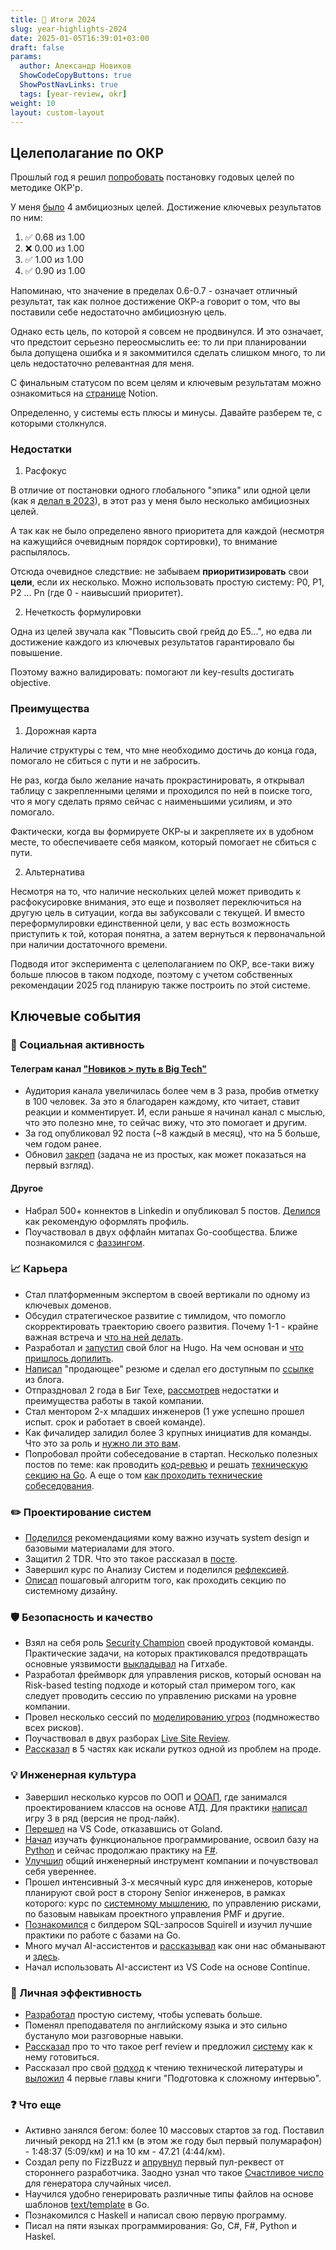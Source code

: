```yaml
---
title: 🎄 Итоги 2024
slug: year-highlights-2024   
date: 2025-01-05T16:39:01+03:00
draft: false                                 
params:
  author: Александр Новиков                  
  ShowCodeCopyButtons: true
  ShowPostNavLinks: true
  tags: [year-review, okr]         
weight: 10
layout: custom-layout                                   
---
```


<!--more-->

## Целеполагание по ОКР

Прошлый год я решил [попробовать](https://t.me/time2code/243) постановку годовых целей по методике ОКР'р. 

У меня [было](https://t.me/time2code/244) 4 амбициозных целей. Достижение ключевых результатов по ним:

1. ✅ 0.68 из 1.00
2. ❌ 0.00 из 1.00
3. ✅ 1.00 из 1.00
4. ✅ 0.90 из 1.00

Напоминаю, что значение в пределах 0.6-0.7 - означает отличный результат, так как полное достижение ОКР-а говорит о том, что вы поставили себе недостаточно амбициозную цель. 

Однако есть цель, по которой я совсем не продвинулся. И это означает, что предстоит серьезно переосмыслить ее: то ли при планировании была допущена ошибка и я закоммитился сделать слишком много, то ли цель недостаточно релевантная для меня.

С финальным статусом по всем целям и ключевым результатам можно ознакомиться на [странице](https://time2code.notion.site/1533c4d299554a5ba4e79b79a728becc?v=3cc03bfd9a1048fdbcc6d625dc393ab8) Notion.

Определенно, у системы есть плюсы и минусы. Давайте разберем те, с которыми столкнулся.

### Недостатки

1. Расфокус

В отличие от постановки одного глобального "эпика" или одной цели (как я [делал в 2023](https://t.me/time2code/153)), в этот раз у меня было несколько амбициозных целей. 

А так как не было определено явного приоритета для каждой (несмотря на кажущийся очевидным порядок сортировки), то внимание распылялось. 

Отсюда очевидное следствие: не забываем **приоритизировать** свои **цели**, если их несколько. Можно использовать простую систему: P0, P1, P2 ... Pn (где 0 - наивысший приоритет). 

2. Нечеткость формулировки

Одна из целей звучала как "Повысить свой грейд до E5...", но едва ли достижение каждого из ключевых результатов гарантировало бы повышение. 

Поэтому важно валидировать: помогают ли key-results достигать objective. 

### Преимущества

1. Дорожная карта

Наличие структуры с тем, что мне необходимо достичь до конца года, помогало не сбиться с пути и не забросить. 

Не раз, когда было желание начать прокрастинировать, я открывал таблицу с закрепленными целями и проходился по ней в поиске того, что я могу сделать прямо сейчас с наименьшими усилиям, и это помогало. 

Фактически, когда вы формируете ОКР-ы и закрепляете их в удобном месте, то обеспечиваете себя маяком, который помогает не сбиться с пути.

2. Альтернатива

Несмотря на то, что наличие нескольких целей может приводить к расфокусировке внимания, это еще и позволяет переключиться на другую цель в ситуации, когда вы забуксовали с текущей. И вместо переформулировки единственной цели, у вас есть возможность приступить к той, которая понятна, а затем вернуться к первоначальной при наличии достаточного времени.

Подводя итог эксперимента с целеполаганием по ОКР, все-таки вижу больше плюсов в таком подходе, поэтому с учетом собственных рекомендации 2025 год планирую также построить по этой системе. 

## Ключевые события

### 🚀 Социальная активность

#### Телеграм канал ["Новиков > путь в Big Tech"](https://t.me/time2code)

- Аудитория канала увеличилась более чем в 3 раза, пробив отметку в 100 человек. За это я благодарен каждому, кто читает, ставит реакции и комментирует. И, если раньше я начинал канал с мыслью, что это полезно мне, то сейчас вижу, что это помогает и другим.
- За год опубликовал 92 поста (~8 каждый в месяц), что на 5 больше, чем годом ранее.
- Обновил [закреп](https://t.me/time2code/320) (задача не из простых, как может показаться на первый взгляд). 

#### Другое

- Набрал 500+ коннектов в Linkedin и опубликовал 5 постов. [Делился](https://t.me/time2code/242) как рекомендую оформлять профиль.
- Поучаствовал в двух оффлайн митапах Go-сообщества. Ближе познакомился с [фаззингом](https://t.me/time2code/257). 

### 📈 Карьера

- Стал платформенным экспертом в своей вертикали по одному из ключевых доменов.
- Обсудил стратегическое развитие с тимлидом, что помогло скорректировать траекторию своего развития. Почему 1-1 - крайне важная встреча и [что на ней делать](https://t.me/time2code/256). 
- Разработал и [запустил](https://t.me/time2code/301) свой блог на Hugo. На чем основан и [что пришлось допилить](https://t.me/time2code/306). 
- [Написал](https://t.me/time2code/268) "продающее" резюме и сделал его доступным по [ссылке](https://novikov-ai.github.io/cv/en.html) из блога. 
- Отпраздновал 2 года в Биг Техе, [рассмотрев](https://t.me/time2code/303) недостатки и преимущества работы в такой компании.  
- Стал ментором 2-х младших инженеров (1 уже успешно прошел испыт. срок и работает в своей команде).
- Как фичалидер залидил более 3 крупных инициатив для команды. Что это за роль и [нужно ли это вам](https://t.me/time2code/294). 
- Попробовал пройти собеседование в стартап. Несколько полезных постов по теме: как проводить [код-ревью](https://t.me/time2code/266) и решать [техническую секцию на Go](https://t.me/time2code/265). А еще о том [как проходить технические собеседования](https://t.me/time2code/264). 

### ✏️ Проектирование систем

- [Поделился](https://t.me/time2code/278) рекомендациями кому важно изучать system design и базовыми материалами для этого.
- Защитил 2 TDR. Что это такое рассказал в [посте](https://t.me/time2code/279). 
- Завершил курс по Анализу Систем и поделился [рефлексией](https://t.me/time2code/286). 
- [Описал](https://t.me/time2code/323) пошаговый алгоритм того, как проходить секцию по системному дизайну. 

### 🛡 Безопасность и качество

- Взял на себя роль [Security Champion](https://owasp.org/www-project-security-culture/v10/4-Security_Champions/) своей продуктовой команды. Практические задачи, на которых практиковался предотвращать основные уязвимости [выкладывал](https://github.com/novikov-ai/security-champion) на Гитхабе. 
- Разработал фреймворк для управления рисков, который основан на Risk-based testing подходе и который стал примером того, как следует проводить сессию по управлению рисками на уровне компании. 
- Провел несколько сессий по [моделированию угроз](https://t.me/time2code/277) (подмножество всех рисков).
- Поучаствовал в двух разборах [Live Site Review](https://t.me/time2code/275). 
- [Рассказал](https://t.me/time2code/315) в 5 частях как искали руткоз одной из проблем на проде. 

### 💡 Инженерная культура

- Завершил несколько курсов по ООП и [ООАП](https://github.com/novikov-ai/ooap), где занимался проектированием классов на основе АТД. Для практики [написал](https://t.me/time2code/287) игру 3 в ряд (версия не прод-лайк).
- [Перешел](https://t.me/time2code/253) на VS Code, отказавшись от Goland.
- [Начал](https://t.me/time2code/292) изучать функциональное программирование, освоил базу на [Python](https://github.com/novikov-ai/functional-python) и сейчас продолжаю практику на [F#](https://github.com/novikov-ai/diving-into-f-sharp/tree/main/HelloWorld).
- [Улучшил](https://t.me/time2code/300) общий инженерный инструмент компании и почувствовал себя увереннее.
- Прошел интенсивный 3-х месячный курс для инженеров, которые планируют свой рост в сторону Senior инженеров, в рамках которого: курс по [системному мышлению](https://t.me/time2code/305), по управлению рисками, по базовым навыкам проектного управления PMF и другие.
- [Познакомился](https://t.me/time2code/307) с билдером SQL-запросов Squirell и изучил лучшие практики по работе с базами на Go.
- Много мучал AI-ассистентов и [рассказывал](https://t.me/time2code/290) как они нас обманывают и [здесь](https://t.me/time2code/295). 
- Начал использовать AI-ассистент из VS Code на основе Continue.

### 🔋 Личная эффективность

- [Разработал](https://t.me/time2code/271) простую систему, чтобы успевать больше.
- Поменял преподавателя по английскому языка и это сильно бустануло мои разговорные навыки.
- [Рассказал](https://t.me/time2code/283) про то что такое perf review и предложил [систему](https://t.me/time2code/284) как к нему готовиться. 
- Рассказал про свой [подход](https://t.me/time2code/291) к чтению технической литературы и [выложил](https://github.com/novikov-ai/briefly-system-design-interview?tab=readme-ov-file) 4 первые главы книги "Подготовка к сложному интервью". 

### ❓ Что еще

- Активно занялся бегом: более 10 массовых стартов за год. Поставил личный рекорд на 21.1 км (в этом же году был первый полумарафон) - 1:48:37 (5:09/км) и на 10 км - 47.21 (4:44/км).
- Создал репу по FizzBuzz и [апрувнул](https://t.me/time2code/308) первый пул-реквест от стороннего разработчика. Заодно узнал что такое [Счастливое число](https://t.me/time2code/309) для генератора случайных чисел.
- Научился удобно генерировать различные типы файлов на основе шаблонов [text/template](https://pkg.go.dev/text/template) в Go. 
- Познакомился с Haskell и написал свою первую программу. 
- Писал на пяти языках программирования: Go, C#, F#, Python и Haskel.